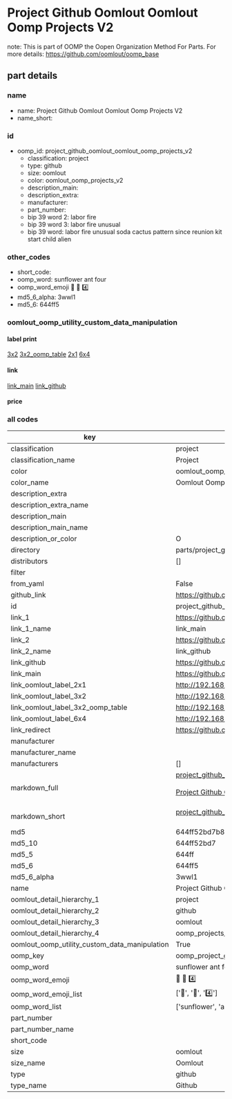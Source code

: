 # Project Github Oomlout Oomlout Oomp Projects V2  

note: This is part of OOMP the Oopen Organization Method For Parts. For more details: https://github.com/oomlout/oomp_base

##  part details
  







### name
* name: Project Github Oomlout Oomlout Oomp Projects V2
* name_short: 
### id
* oomp_id: project_github_oomlout_oomlout_oomp_projects_v2
  * classification: project
  * type: github
  * size: oomlout
  * color: oomlout_oomp_projects_v2
  * description_main: 
  * description_extra: 
  * manufacturer: 
  * part_number: 
  * bip 39 word 2: labor fire
  * bip 39 word 3: labor fire unusual
  * bip 39 word: labor fire unusual soda cactus pattern since reunion kit start child alien

### other_codes
* short_code: 
* oomp_word: sunflower ant four
* oomp_word_emoji :sunflower: :ant: :four:
* md5_6_alpha: 3wwl1
* md5_6: 644ff5






### oomlout_oomp_utility_custom_data_manipulation
#### label print
[3x2](http://192.168.1.245:1112/?label=oomp%203wwl1)
[3x2_oomp_table](http://192.168.1.108:1112/?label=oomp%203wwl1)
[2x1](http://192.168.1.242:1112/?label=oomp%203wwl1)
[6x4](http://192.168.1.55:1112/?label=oomp%203wwl1)    

#### link

[link_main](https://github.com/oomlout/oomlout_oomp_version_1_messy/tree/main/parts/project_github_oomlout_oomlout_oomp_projects_v2) [link_github](https://github.com/oomlout/oomlout_oomp_version_1_messy/tree/main/parts/project_github_oomlout_oomlout_oomp_projects_v2)                             

#### price







### all codes 
| key | value |  
| --- | --- |  
| classification | project |  
| classification_name | Project |  
| color | oomlout_oomp_projects_v2 |  
| color_name | Oomlout Oomp Projects V2 |  
| description_extra |  |  
| description_extra_name |  |  
| description_main |  |  
| description_main_name |  |  
| description_or_color | O  |  
| directory | parts/project_github_oomlout_oomlout_oomp_projects_v2 |  
| distributors | [] |  
| filter |  |  
| from_yaml | False |  
| github_link | https://github.com/oomlout/oomlout_oomp_part_src/tree/main/parts/project_github_oomlout_oomlout_oomp_projects_v2 |  
| id | project_github_oomlout_oomlout_oomp_projects_v2 |  
| link_1 | https://github.com/oomlout/oomlout_oomp_version_1_messy/tree/main/parts/project_github_oomlout_oomlout_oomp_projects_v2 |  
| link_1_name | link_main |  
| link_2 | https://github.com/oomlout/oomlout_oomp_version_1_messy/tree/main/parts/project_github_oomlout_oomlout_oomp_projects_v2 |  
| link_2_name | link_github |  
| link_github | https://github.com/oomlout/oomlout_oomp_version_1_messy/tree/main/parts/project_github_oomlout_oomlout_oomp_projects_v2 |  
| link_main | https://github.com/oomlout/oomlout_oomp_version_1_messy/tree/main/parts/project_github_oomlout_oomlout_oomp_projects_v2 |  
| link_oomlout_label_2x1 | http://192.168.1.242:1112/?label=oomp%203wwl1 |  
| link_oomlout_label_3x2 | http://192.168.1.245:1112/?label=oomp%203wwl1 |  
| link_oomlout_label_3x2_oomp_table | http://192.168.1.108:1112/?label=oomp%203wwl1 |  
| link_oomlout_label_6x4 | http://192.168.1.55:1112/?label=oomp%203wwl1 |  
| link_redirect | https://github.com/oomlout/oomlout_oomp_version_1_messy/tree/main/parts/project_github_oomlout_oomlout_oomp_projects_v2 |  
| manufacturer |  |  
| manufacturer_name |  |  
| manufacturers | [] |  
| markdown_full | [project_github_oomlout_oomlout_oomp_projects_v2](none)<br>[](none)<br>[Project Github Oomlout Oomlout Oomp Projects V2](none)<br><br> |  
| markdown_short | [project_github_oomlout_oomlout_oomp_projects_v2](none)<br><br> |  
| md5 | 644ff52bd7b8592685100ce3dc95cbe2 |  
| md5_10 | 644ff52bd7 |  
| md5_5 | 644ff |  
| md5_6 | 644ff5 |  
| md5_6_alpha | 3wwl1 |  
| name | Project Github Oomlout Oomlout Oomp Projects V2 |  
| oomlout_detail_hierarchy_1 | project |  
| oomlout_detail_hierarchy_2 | github |  
| oomlout_detail_hierarchy_3 | oomlout |  
| oomlout_detail_hierarchy_4 | oomp_projects_v2 |  
| oomlout_oomp_utility_custom_data_manipulation | True |  
| oomp_key | oomp_project_github_oomlout_oomlout_oomp_projects_v2 |  
| oomp_word | sunflower ant four |  
| oomp_word_emoji | :sunflower: :ant: :four: |  
| oomp_word_emoji_list | [':sunflower:', ':ant:', ':four:'] |  
| oomp_word_list | ['sunflower', 'ant', 'four'] |  
| part_number |  |  
| part_number_name |  |  
| short_code |  |  
| size | oomlout |  
| size_name | Oomlout |  
| type | github |  
| type_name | Github |  
